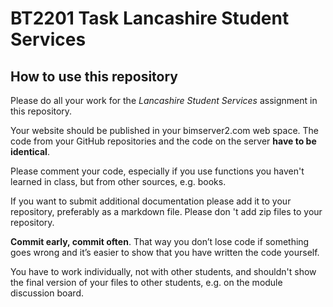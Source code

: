 # BT2201 Task Lancashire Student Services

## How to use this repository

Please do all your work for the _Lancashire Student Services_ assignment in this repository. 

Your website should be published in your bimserver2.com web space. The code from your GitHub repositories and the code on the server **have to be identical**.

Please comment your code, especially if you use functions you haven't learned in class, but from other sources, e.g. books.

If you want to submit additional documentation please add it to your repository, preferably as a markdown file. Please don 't add zip files to your repository.  

**Commit early, commit often**. That way you don’t lose code if something goes wrong and it’s easier to show that you have written the code yourself.

You have to work individually, not with other students, and shouldn't show the final version of your files to other students, e.g. on the module discussion board.

